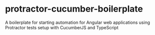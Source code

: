 # protractor-cucumber-boilerplate
A boilerplate for starting automation for Angular web applications using Protractor tests setup with CucumberJS and TypeScript
